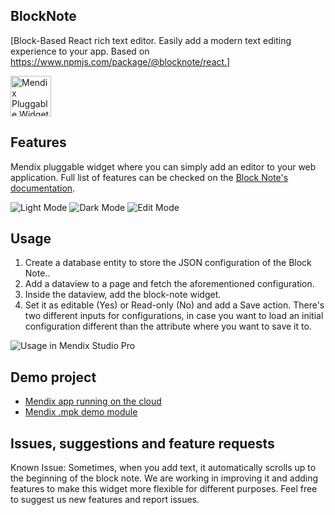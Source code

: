 ## BlockNote
[Block-Based React rich text editor. Easily add a modern text editing experience to your app. Based on https://www.npmjs.com/package/@blocknote/react.]

<img alt="Mendix Pluggable Widget Block Note Logo" src="https://github.com/joaodelopes/block-note-mendix/blob/main/images/logo.jpeg" width="65px"/>

## Features
Mendix pluggable widget where you can simply add an editor to your web application.
Full list of features can be checked on the [Block Note's documentation](https://github.com/joaodelopes/block-note-mendix/blob/main/images/logo.jpeg).

![Light Mode](https://github.com/joaodelopes/block-note-mendix/blob/main/images/lightmodedemo.png)
![Dark Mode](https://github.com/joaodelopes/block-note-mendix/blob/main/images/darkmodedemo.png)
![Edit Mode](https://github.com/joaodelopes/block-note-mendix/blob/main/images/viewmodedemo.png)


## Usage
1. Create a database entity to store the JSON configuration of the Block Note..
2. Add a dataview to a page and fetch the aforementioned configuration.
2. Inside the dataview, add the block-note widget.
3. Set it as editable (Yes) or Read-only (No) and add a Save action. There's two different inputs for configurations, in case you want to load an initial configuration different than the attribute where you want to save it to.

![Usage in Mendix Studio Pro](https://github.com/joaodelopes/block-note-mendix/blob/main/images/studioproconfig.png)


## Demo project
- [Mendix app running on the cloud](https://block-note-demo-sandbox.mxapps.io/index.html?profile=Responsive)
- [Mendix .mpk demo module](https://github.com/joaodelopes/block-note-mendix/blob/main/demo_mpk/BlockNoteDemo.mpk)

## Issues, suggestions and feature requests
Known Issue: Sometimes, when you add text, it automatically scrolls up to the beginning of the block note.
We are working in improving it and adding features to make this widget more flexible for different purposes. Feel free to suggest us new features and report issues.
